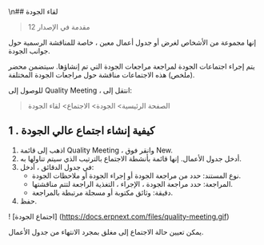 \n## لقاء الجودة

> مقدمة في الإصدار 12

إنها مجموعة من الأشخاص لغرض أو جدول أعمال معين ، خاصة للمناقشة الرسمية حول جوانب الجودة.

يتم إجراء اجتماعات الجودة لمراجعة مراجعات الجودة التي تم إنشاؤها. سيتضمن محضر (ملخص) هذه الاجتماعات مناقشة حول مراجعات الجودة المختلفة.

للوصول إلى Quality Meeting ، انتقل إلى:

> الصفحة الرئيسية> الجودة> الاجتماع> لقاء الجودة

## 1 \. كيفية إنشاء اجتماع عالي الجودة

1. اذهب إلى قائمة Quality Meeting ، وانقر فوق New.
2. أدخل جدول الأعمال. إنها قائمة بأنشطة الاجتماع بالترتيب الذي سيتم تناولها به.
3. في جدول الدقائق ، أدخل:
    * نوع المستند: حدد من مراجعة الجودة أو إجراء الجودة أو ملاحظات الجودة.
    * المراجعة: حدد مراجعة الجودة ، الإجراء ، التغذية الراجعة لتتم مناقشتها.
    * دقيقة: وثائق مكتوبة أو مسجلة مرتبطة بالمراجعة.
4. حفظ.

! [اجتماع الجودة] (https://docs.erpnext.com/files/quality-meeting.gif)

يمكن تعيين حالة الاجتماع إلى مغلق بمجرد الانتهاء من جدول الأعمال.